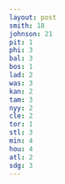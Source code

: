 ```yaml
---
layout: post
smith: 18
johnson: 21
pit: 1
phi: 3
bal: 3
bos: 1
lad: 2
was: 3
kan: 2
tam: 3
nyy: 2
cle: 2
tor: 1
stl: 3
min: 4
hou: 4
atl: 2
sdg: 3
---
```

